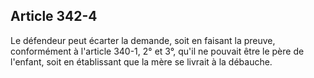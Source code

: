 Article 342-4
----
Le défendeur peut écarter la demande, soit en faisant la preuve, conformément à
l'article 340-1, 2° et 3°, qu'il ne pouvait être le père de l'enfant, soit en
établissant que la mère se livrait à la débauche.
